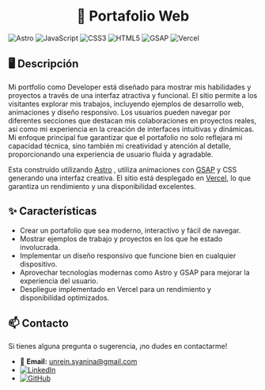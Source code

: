 <div align="center"> 
  <h1>🚀 Portafolio Web</h1>
</div>

![Astro](https://img.shields.io/badge/astro-%232C2052.svg?style=for-the-badge&logo=astro&logoColor=white)
![JavaScript](https://img.shields.io/badge/javascript-%23323330.svg?style=for-the-badge&logo=javascript&logoColor=%23F7DF1E)
![CSS3](https://img.shields.io/badge/css3-%231572B6.svg?style=for-the-badge&logo=css3&logoColor=white)
![HTML5](https://img.shields.io/badge/html5-%23E34F26.svg?style=for-the-badge&logo=html5&logoColor=white)
![GSAP](https://img.shields.io/badge/GSAP-%2388CE02.svg?style=for-the-badge&logo=greensock&logoColor=white)
![Vercel](https://img.shields.io/badge/vercel-%23000000.svg?style=for-the-badge&logo=vercel&logoColor=white)


## 🖥️ Descripción

Mi portfolio como Developer está diseñado para mostrar mis habilidades y proyectos a través de una interfaz atractiva y funcional. El sitio permite a los visitantes explorar mis trabajos, incluyendo ejemplos de desarrollo web, animaciones y diseño responsivo. Los usuarios pueden navegar por diferentes secciones que destacan mis colaboraciones en proyectos reales, así como mi experiencia en la creación de interfaces intuitivas y dinámicas. Mi enfoque principal fue garantizar que el portafolio no solo reflejara mi capacidad técnica, sino también mi creatividad y atención al detalle, proporcionando una experiencia de usuario fluida y agradable.

Esta construido utilizando [Astro](https://astro.build/) , utiliza animaciones con [GSAP](https://greensock.com/gsap/) y CSS generando una interfaz creativa. El sitio está desplegado en [Vercel](https://vercel.com/), lo que garantiza un rendimiento y una disponibilidad excelentes.

## ✨ Características
- Crear un portafolio que sea moderno, interactivo y fácil de navegar.
- Mostrar ejemplos de trabajo y proyectos en los que he estado involucrada.
- Implementar un diseño responsivo que funcione bien en cualquier dispositivo.
- Aprovechar tecnologías modernas como Astro y GSAP para mejorar la experiencia del usuario.
- Despliegue implementado en Vercel para un rendimiento y disponibilidad optimizados.

## 📫 Contacto

Si tienes alguna pregunta o sugerencia, ¡no dudes en contactarme!

- 📧 **Email:** [unrein.syanina@gmail.com](mailto:unrein.syanina@gmail.com)
- [![LinkedIn](https://img.shields.io/badge/LinkedIn-%230077B5.svg?style=for-the-badge&logo=linkedin&logoColor=white)](https://www.linkedin.com/in/yaninaunrein/)
- [![GitHub](https://img.shields.io/badge/GitHub-%2312100E.svg?style=for-the-badge&logo=github&logoColor=white)](https://github.com/Yanina-Unrein)

